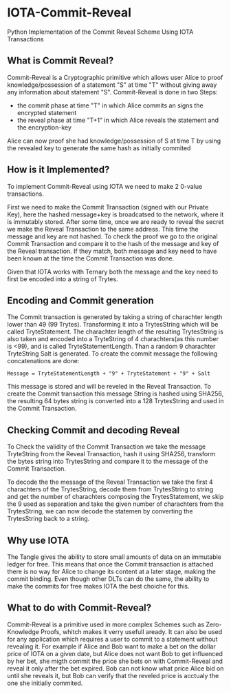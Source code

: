 # IOTA-Commit-Reveal
Python Implementation of the Commit Reveal Scheme Using IOTA Transactions


## What is Commit Reveal?
Commit-Reveal is a Cryptographic primitive which allows user Alice to proof knowledge/possession of a statement "S" at time "T" without giving away any information about statement "S". 
Commit-Reveal is done in two Steps: 
- the commit phase at time "T" in which Alice commits an signs the encrypted statement 
- the reveal phase at time "T+1" in which Alice reveals the statement and the encryption-key

Alice can now proof she had knowledge/possession of S at time T by using the revealed key to generate the same hash as initially commited 

## How is it Implemented?
To implement Commit-Reveal using IOTA we need to make 2 0-value transactions.

First we need to make the Commit Transaction (signed with our Private Key), here the hashed message+key is broadcatsed to the network, where it is immutably stored. After some time, once we are ready to reveal the secret we make the Reveal Transaction to the same address. This time the message and key are not hashed. To check the proof we go to the original Commit Transaction and compare it to the hash of the message and key of the Reveal transaction. If they match, both message and key need to have been known at the time the Commit Transaction was done. 

Given that IOTA works with Ternary both the message and the key need to first be encoded into a string of Trytes. 

## Encoding and Commit generation
The Commit transaction is generated by taking a string of charachter length lower than 49 (99 Trytes). Transforming it into a TrytesString which will be called TryteStatement. The charachter length of the resulting TrytesString is also taken and encoded into a TryteString of 4 charachters(as this number is <99), and is called TryteStatementLength. Than a random 9 charachter TryteString Salt is generated. To create the commit message the following concatenations are done:
 ```
 Message = TryteStatementLength + "9" + TryteStatement + "9" + Salt
 ```
This message is stored and will be reveled in the Reveal Transaction.
To create the Commit transaction this message String is hashed using SHA256, the resulting 64 bytes string is converted into a 128 TrytesString and used in the Commit Transaction.

## Checking Commit and decoding Reveal
To Check the validity of the Commit Transaction we take the message TryteString from the Reveal Transaction, hash it using SHA256, transform the bytes string into TrytesString and compare it to the message of the Commit Transaction.

To decode the the message of the Reveal Transaction we take the first 4 charachters of the TrytesString, decode them from TrytesString to string and get the number of charachters composing the TrytesStatement, we skip the 9 used as separation and take the given number of charachters from the TrytesString, we can now decode the statemen by converting the TrytesString back to a string.

## Why use IOTA
The Tangle gives the ability to store small amounts of data on an immutable ledger for free. This means that once the Commit transaction is attached there is no way for Alice to change its content at a later stage, making the commit binding.
Even though other DLTs can do the same, the ability to make the commits for free makes IOTA the best choiche for this.

## What to do with Commit-Reveal?
Commit-Reveal is a primitive used in more complex Schemes such as Zero-Knowledge Proofs, whitch makes it verry usefull aready.
It can also be used for any application which requires a user to commit to a statement without revealing it. For example if Alice and Bob want to make a bet on the dollar price of IOTA on a given date, but Alice does not want Bob to get influenced by her bet, she migth commit the price she bets on with Commit-Reveal and reveal it only after the bet expired. Bob can not know what price Alice bid on until she reveals it, but Bob can verify that the reveled price is acctualy the one she initialiy commited.
